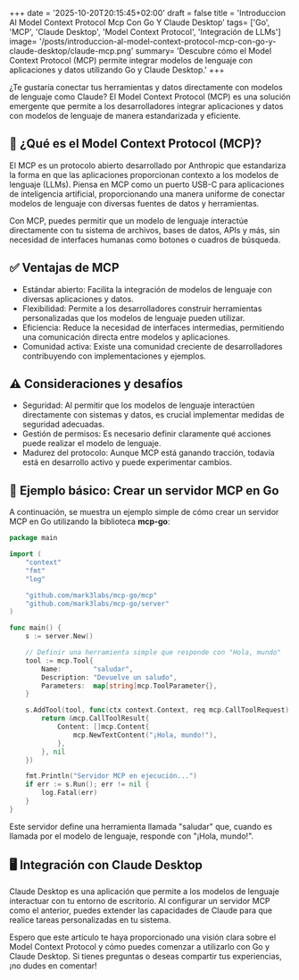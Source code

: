 +++
date = '2025-10-20T20:15:45+02:00'
draft = false
title = 'Introduccion Al Model Context Protocol Mcp Con Go Y Claude Desktop'
tags= ['Go', 'MCP', 'Claude Desktop', 'Model Context Protocol', 'Integración de LLMs']
image= '/posts/introduccion-al-model-context-protocol-mcp-con-go-y-claude-desktop/claude-mcp.png'
summary= 'Descubre cómo el Model Context Protocol (MCP) permite integrar modelos de lenguaje con aplicaciones y datos utilizando Go y Claude Desktop.'
+++

¿Te gustaría conectar tus herramientas y datos directamente con modelos de lenguaje como Claude? El Model Context Protocol (MCP) es una solución emergente que permite a los desarrolladores integrar aplicaciones y datos con modelos de lenguaje de manera estandarizada y eficiente.

## 🤖 ¿Qué es el Model Context Protocol (MCP)?
El MCP es un protocolo abierto desarrollado por Anthropic que estandariza la forma en que las aplicaciones proporcionan contexto a los modelos de lenguaje (LLMs). Piensa en MCP como un puerto USB-C para aplicaciones de inteligencia artificial, proporcionando una manera uniforme de conectar modelos de lenguaje con diversas fuentes de datos y herramientas.​

Con MCP, puedes permitir que un modelo de lenguaje interactúe directamente con tu sistema de archivos, bases de datos, APIs y más, sin necesidad de interfaces humanas como botones o cuadros de búsqueda.

## ✅ Ventajas de MCP
- Estándar abierto: Facilita la integración de modelos de lenguaje con diversas aplicaciones y datos.
- Flexibilidad: Permite a los desarrolladores construir herramientas personalizadas que los modelos de lenguaje pueden utilizar.
- Eficiencia: Reduce la necesidad de interfaces intermedias, permitiendo una comunicación directa entre modelos y aplicaciones.
- Comunidad activa: Existe una comunidad creciente de desarrolladores contribuyendo con implementaciones y ejemplos.

## ⚠️ Consideraciones y desafíos
- Seguridad: Al permitir que los modelos de lenguaje interactúen directamente con sistemas y datos, es crucial implementar medidas de seguridad adecuadas.
- Gestión de permisos: Es necesario definir claramente qué acciones puede realizar el modelo de lenguaje.
- Madurez del protocolo: Aunque MCP está ganando tracción, todavía está en desarrollo activo y puede experimentar cambios.

## 🧪 Ejemplo básico: Crear un servidor MCP en Go
A continuación, se muestra un ejemplo simple de cómo crear un servidor MCP en Go utilizando la biblioteca **mcp-go**:
```go
package main

import (
    "context"
    "fmt"
    "log"

    "github.com/mark3labs/mcp-go/mcp"
    "github.com/mark3labs/mcp-go/server"
)

func main() {
    s := server.New()

    // Definir una herramienta simple que responde con "Hola, mundo"
    tool := mcp.Tool{
        Name:        "saludar",
        Description: "Devuelve un saludo",
        Parameters:  map[string]mcp.ToolParameter{},
    }

    s.AddTool(tool, func(ctx context.Context, req mcp.CallToolRequest) (*mcp.CallToolResult, error) {
        return &mcp.CallToolResult{
            Content: []mcp.Content{
                mcp.NewTextContent("¡Hola, mundo!"),
            },
        }, nil
    })

    fmt.Println("Servidor MCP en ejecución...")
    if err := s.Run(); err != nil {
        log.Fatal(err)
    }
}

```
Este servidor define una herramienta llamada "saludar" que, cuando es llamada por el modelo de lenguaje, responde con "¡Hola, mundo!".

## 🖥️ Integración con Claude Desktop
Claude Desktop es una aplicación que permite a los modelos de lenguaje interactuar con tu entorno de escritorio. Al configurar un servidor MCP como el anterior, puedes extender las capacidades de Claude para que realice tareas personalizadas en tu sistema.​

Espero que este artículo te haya proporcionado una visión clara sobre el Model Context Protocol y cómo puedes comenzar a utilizarlo con Go y Claude Desktop. Si tienes preguntas o deseas compartir tus experiencias, ¡no dudes en comentar!

